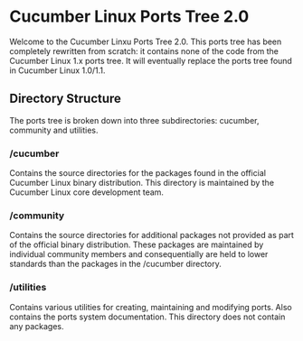 # Cucumber Linux Ports Tree 2.0
Welcome to the Cucumber Linxu Ports Tree 2.0. This ports tree has been completely rewritten from scratch: it contains none of the code from the Cucumber Linux 1.x ports tree. It will eventually replace the ports tree found in Cucumber Linux 1.0/1.1.

## Directory Structure
The ports tree is broken down into three subdirectories: cucumber, community and utilities.

### /cucumber
Contains the source directories for the packages found in the official Cucumber Linux binary distribution. This directory is maintained by the Cucumber Linux core development team.

### /community
Contains the source directories for additional packages not provided as part of the official binary distribution. These packages are maintained by individual community members and consequentially are held to lower standards than the packages in the /cucumber directory.

### /utilities
Contains various utilities for creating, maintaining and modifying ports. Also contains the ports system documentation. This directory does not contain any packages.
